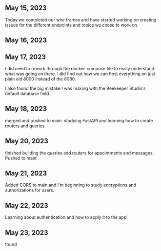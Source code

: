 ## May 15, 2023

Today we completed our wire frames and have started working on creating issues for the different endpoints and topics we chose to work on. 

## May 16, 2023


## May 17, 2023

I did need to rework through the docker-compose file to really understand what was going on there. I did find out how we can host everything on just plain old 8000 instead of the 8080. 

I also found the big mistake I was making with the Beekeeper Studio's default database field. 

## May 18, 2023

merged and pushed to main. studying FastAPI and learning how to create routers and queries. 

## May 20, 2023

finished building the queries and routers for appointments and messages. Pushed to main!

## May 21, 2023

Added CORS to main and I'm beginning to study encryptions and authorizations for users. 

## May 22, 2023

Learning about authentication and how to apply it to the app!

## May 23, 2023

found 
